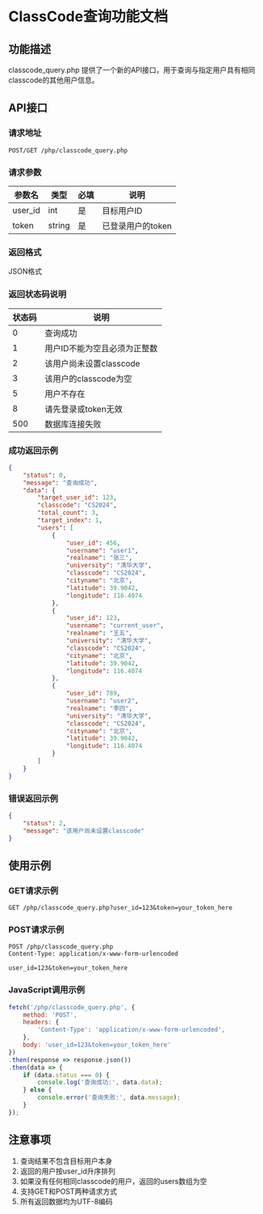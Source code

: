 # ClassCode查询功能文档

## 功能描述

classcode_query.php 提供了一个新的API接口，用于查询与指定用户具有相同classcode的其他用户信息。

## API接口

### 请求地址
```
POST/GET /php/classcode_query.php
```

### 请求参数

| 参数名 | 类型 | 必填 | 说明 |
|--------|------|------|------|
| user_id | int | 是 | 目标用户ID |
| token | string | 是 | 已登录用户的token |

### 返回格式
JSON格式

### 返回状态码说明

| 状态码 | 说明 |
|--------|------|
| 0 | 查询成功 |
| 1 | 用户ID不能为空且必须为正整数 |
| 2 | 该用户尚未设置classcode |
| 3 | 该用户的classcode为空 |
| 5 | 用户不存在 |
| 8 | 请先登录或token无效 |
| 500 | 数据库连接失败 |

### 成功返回示例

```json
{
    "status": 0,
    "message": "查询成功",
    "data": {
        "target_user_id": 123,
        "classcode": "CS2024",
        "total_count": 3,
        "target_index": 1,
        "users": [
            {
                "user_id": 456,
                "username": "user1",
                "realname": "张三",
                "university": "清华大学",
                "classcode": "CS2024",
                "cityname": "北京",
                "latitude": 39.9042,
                "longitude": 116.4074
            },
            {
                "user_id": 123,
                "username": "current_user",
                "realname": "王五",
                "university": "清华大学",
                "classcode": "CS2024",
                "cityname": "北京",
                "latitude": 39.9042,
                "longitude": 116.4074
            },
            {
                "user_id": 789,
                "username": "user2",
                "realname": "李四",
                "university": "清华大学",
                "classcode": "CS2024",
                "cityname": "北京",
                "latitude": 39.9042,
                "longitude": 116.4074
            }
        ]
    }
}
```

### 错误返回示例

```json
{
    "status": 2,
    "message": "该用户尚未设置classcode"
}
```

## 使用示例

### GET请求示例
```
GET /php/classcode_query.php?user_id=123&token=your_token_here
```

### POST请求示例
```
POST /php/classcode_query.php
Content-Type: application/x-www-form-urlencoded

user_id=123&token=your_token_here
```

### JavaScript调用示例
```javascript
fetch('/php/classcode_query.php', {
    method: 'POST',
    headers: {
        'Content-Type': 'application/x-www-form-urlencoded',
    },
    body: 'user_id=123&token=your_token_here'
})
.then(response => response.json())
.then(data => {
    if (data.status === 0) {
        console.log('查询成功:', data.data);
    } else {
        console.error('查询失败:', data.message);
    }
});
```

## 注意事项

1. 查询结果不包含目标用户本身
2. 返回的用户按user_id升序排列
3. 如果没有任何相同classcode的用户，返回的users数组为空
4. 支持GET和POST两种请求方式
5. 所有返回数据均为UTF-8编码
